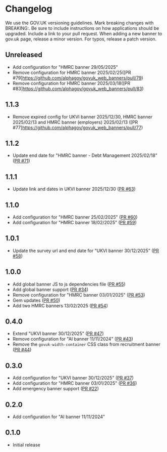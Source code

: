 # Changelog

We use the GOV.UK versioning guidelines.
Mark breaking changes with BREAKING:. Be sure to include instructions on how applications should be upgraded.
Include a link to your pull request.
When adding a new banner to gov.uk page, release a minor version.
For typos, release a patch version.

## Unreleased

* Add configuration for "HMRC banner 29/05/2025"
* Remove configuration for HMRC banner 2025/02/25([PR #79]https://github.com/alphagov/govuk_web_banners/pull/79)
* Remove configuration for HMRC banner 2025/03/18([PR #83]https://github.com/alphagov/govuk_web_banners/pull/83)

## 1.1.3

* Remove expired config for UKVI banner 2025/12/30, HMRC banner 2025/02/13 and HMRC banner (employers) 2025/02/13 ([PR #77]https://github.com/alphagov/govuk_web_banners/pull/77)

## 1.1.2

* Update end date for "HMRC banner - Debt Management 2025/02/18" ([PR #71](https://github.com/alphagov/govuk_web_banners/pull/71))

## 1.1.1

* Update link and dates in UKVI banner 2025/12/30 ([PR #63](https://github.com/alphagov/govuk_web_banners/pull/63))

## 1.1.0

* Add configuration for "HMRC banner 25/02/2025" ([PR #60](https://github.com/alphagov/govuk_web_banners/pull/60))
* Add configuration for "HMRC banner 18/02/2025" ([PR #59](https://github.com/alphagov/govuk_web_banners/pull/59))

## 1.0.1

* Update the survey url and end date for "UKVI banner 30/12/2025" ([PR #58](https://github.com/alphagov/govuk_web_banners/pull/58))

## 1.0.0

* Add global banner JS to js dependencies file ([PR #55](https://github.com/alphagov/govuk_web_banners/pull/55))
* Add global banner support ([PR #34](https://github.com/alphagov/govuk_web_banners/pull/34))
* Remove configuration for "HMRC banner 03/01/2025" ([PR #53](https://github.com/alphagov/govuk_web_banners/pull/53))
* Gem updates ([PR #50](https://github.com/alphagov/govuk_web_banners/pull/50))
* Add two HMRC banners 13/02/2025 ([PR #54](https://github.com/alphagov/govuk_web_banners/pull/54))

## 0.4.0

* Extend "UKVI banner 30/12/2025" ([PR #47](https://github.com/alphagov/govuk_web_banners/pull/47))
* Remove configuration for "AI banner 11/11/2024" ([PR #43](https://github.com/alphagov/govuk_web_banners/pull/43))
* Remove the `govuk-width-container` CSS class from recruitment banner ([PR #44](https://github.com/alphagov/govuk_web_banners/pull/44))

## 0.3.0

* Add configuration for "UKVI banner 30/12/2025" ([PR #37](https://github.com/alphagov/govuk_web_banners/pull/37))
* Add configuration for "HMRC banner 03/01/2025" ([PR #36](https://github.com/alphagov/govuk_web_banners/pull/36))
* Add emergency banner support ([PR #22](https://github.com/alphagov/govuk_web_banners/pull/22))

## 0.2.0

* Add configuration for "AI banner 11/11/2024"

## 0.1.0

* Initial release

<ruby>


<ruby>
